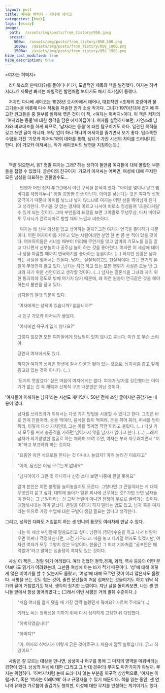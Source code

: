 ```yaml
---
layout: post
title: 여자는 허벅지 - 다나베 세이코
categories: [book]
tags: [essay]
image:
  path:  /assets/img/posts/from_tistory/058.jpeg
  srcset:
    500w:  /assets/img/posts/from_tistory/058_500.png
    1000w:  /assets/img/posts/from_tistory/058_1000.png
    1500w:  /assets/img/posts/from_tistory/058_1500.png
hide_last_modified: true
hide_description: true
---
```


  



<여자는 허벅지\>

  


   리디북스의 판매대(?)를 돌아다니다가, 도발적인 제목의 책을 발견했다. 여자는 허벅지라고? 제목만 봐서는 차별적인 발언처럼 보이기도 해서 호기심이 동했다.

  


   저자인 다나베 세이코는 1928년 오사카에서 태어나, 대표작인 <조제와 호랑이와 물고기들\>을 비롯해 다수 작품을 저술한 인기 소설 작가다. 그녀가 1970년대에 잡지에 투고한 원고들을 중 일부를 발췌해 엮은 것이 이 책, <여자는 허벅지\>이다. 이 책은 저자의  '여자라는 동물'에 대한 생각을 담은 에세이집이다. 여자를 설명하다보면, 자연스레 남자와 비교대조를 하게 되므로, '남자라는 동물'에 대한 탐구이기도 하다. 일관된 목적을 갖고 쓰인 글이 아니라, 부담 없이 하나 하나의 에세이를 즐기면서 보기 좋다. 덥수룩한 수염을 가진 '가모카 아저씨'와의 대화를 통해, 남녀가 가진 시선의 차이를 드러내기도 한다. (이 가모카 아저씨는, 작가 세이코씨의 남편을 지칭하는듯.)

 

   책을 읽으면서, 응? 정말 여자는 그래? 하는 생각이 들만큼 여자들에 대해 몰랐던 부분들을 접할 수 있었다. 글쓴이의 친구이자  가모카 아저씨는 어쩌면, 여성에 대해 무지한 모든 남성을 대표하는 인물일수도... 

  


>  언젠가 어떤 잡지 투고란에서 이런 구적을 본적이 있다. "아이를 몇이나 낳고 밤바다를 헤엄치누나" 정말 굉장한 인생 아닌가. 아이를 낳는다는 것은 여자의 성적 궁극이기 때문에 아이를 낳느냐 낳지 않느냐로 여자는 어떤 선을 뛰어넘게 된다고 생각한다. 무서울 것 없는 경지에 이르고 나서야 비로소 정성들여 '조몰라거릴' 수 있게 되는 것이다. 그때 부인들의 표정을 보면 그야말로 무념무상, 마치 미야모토 무사시가 간료지마로 향할 때의 느낌과 비슷하다.
>
>  여자는 왜 신부 의상을 입고 싶어하는 걸까? 그건 여자가 연극을 좋아하기 때문이다. 어린 여자아이를 키우고 있는 사람이라면 분명 한 번 쯤 본 적이 있을 것이다. 여자아이들은 서너살 때부터 머리에 무언가를 얹고 엄마의 기모노를 질질 끌고 다니면서 신부놀이나 공주님 놀이 하는 것을 좋아한다. 여자란 이 세상에 태어나 생을 마감할 때까지 연극하기를 좋아하는 동물이다. (...) 하지만 신랑은 남자라는 사실을 잊어서는 안된다. 남자는 실질적이고도 현실적이다. 그는 연기의 본질이 무엇인지 알고 있다. 남자는 지금 하고 있는 모든 행위가 사실은 오늘 밤 그녀와 자기 위한 선언이라고 생각할 것이다. (...) 남자는 결혼식을 그녀와 자기 위한 통과의례 정도로 밖에 여기지 않기 때문에, 왜 이런 원숭이 연극같은 것을 해야하는지 불만을 품고 있다. 
>

> 남자들의 일대 의문이 있다. 
>
> "여자에게는 성욕이 있습니까? 없습니까?" 
>
> 내 친구 가모카 아저씨가 물었다. 
>
> "여자에겐 욕구가 없지 않나요?" 
>
> 그렇지 않으면 모든 여자들에게 당뇨병이 있지 않냐고 묻는다. 이건 또 무슨 소리야. 
>
> 당연히 여자에게도 있다. 
>
> 하지만 여자의 성욕은 평생에 걸쳐 만물과 닿아 있는 것으로, 남자처럼 좁고 깊게 응고돼 있는 것이 아니다. (...) 
> 
> '도저히 못참겠다' 싶은 마음이 여자에게는 없다. 여자가 남자를 강간했다는 이야기가 없는 건 꼭 체력과 신체적 구조 때문만은 아닌 것이다. 

  


  


'여자들이 이해하는 남자'라는 시선도 재미있다. 50년 전에 쓰인 글이지만 공감가는 내용이 많다.

  


> 남자를 쓰러뜨리기 위해서는 다섯 가지 방법을 사용할 수 있다고 한다. 그것은 바로 안게 만들어라, 술을 먹여라, 음식을 많이 먹여라, 돈을 쥐어 줘라, 허세를 받아 줘라, 이렇게 다섯 가지인데, 그는 이를 '5계명 작전'이라고 불렀다. (...) 다섯 가지 모두를 써서 총공격을 가하면 넘어가지 않을 남자가 없다고 한다. (...) 그래서 남자가 의기양양한 얼굴로 아는 체하며 보여 주면, 여자는 부러 까무러치면서 "어머"하고 부끄러워 하는 것이다. 

> "요즘엔 이런 식으로들 한다는 것 아니냐. 놀랐지? 아직 놀라긴 이르다고" 
>
> "어머, 당신은 어쩜 모르는게 없네요"

  


> "남자아이가 그런 것 하나하나 신경 쓰다 보면 나중에 큰일 못해요"
>
> 엄마 본인은 이런 불평을 늘어놓을지도 모른다. 그렇다면 그 큰일이라는 게 대체 무엇인지 묻고 싶다. 대학에 들어가 일류 회사에 근무하는 것? 가만 보면 남자들이 한다는 그 큰일이라는 건 고작 돈벌이 아니면 전쟁에 우르르 끌려가는 것이다. 대항해시대는 이미 끝났다. 큰일을 여자가 하지 말라는 법도 없고, 남자 혹은 여자라는 이유로 가정 수업에 대한 구별이 생길 필요는 없다고 생각한다. 

  


  


그리고, 성적인 대화도 거침없이 하는 센 언니의 풍모도 여러차례 만날 수 있다.

  


> 나는 이 세상 부인들께 말씀드리고 싶다. 남편이 (정관)수술을 하고 나서 바람피우면 어쩌나 걱정하신다면, 그건 기우라고. 마음 놓고 다가갈 여자도 있겠지만, 여자란 여자가 모두 그렇지 않은 모양이다. 한물간 그 미녀 기자처럼 "공포탄은 매력없어"라고 말하는 심술쟁이 여자도 있는 것이다.

  


   사실 이 책은... 정말 읽기 어려웠다. 여태 접했던 철학,경제, 과학, 역사 등등의 어떤 분야보다도 읽기가 어려웠는데, 그만큼 여성에 아는 바가 적기 때문이다. '성'에 대해 이렇게 많은 이야기를 할 수 있는지도 몰랐고, '여성'에 대해 모르던 것이 이리 많은지도 몰랐다. 서평을 쓰는 것도 힘든 것이, 줄친 문단들이 처음 접해보는 것들이기도 하고 워낙 작가의 글이 거침없기도 해서, 생각이 정지한 느낌이다. 지난 날을 돌이켜보면, 나는 센 언니들 앞에서 항상 벙어리였다;;; (그래서 이번 서평은 거의 발췌 수준이다..) 

  


> "처음 여자를 알게 됐을 때 가장 깜짝 놀랐던게 뭐예요? 가르쳐 주세요"(...)
>
> 기타노 씨는 정확성을 기하기 위해 다시 심각하게 고심한 뒤 대답했다.
>
> "허벅지였습니다"
>
> "허벅지?"
>
> "아, 여자의 허벅지가 이렇게 굵은 것이로구나. 처음에 깜짝 놀랐습니다. 굵고 하얬어요."

  


  


   사람은 잘 모르는 대상을 만나면, 상상이나 허구를 통해 그 미지의 영역을 메워버리는 경향이 있다. 남성의 여성에 대한 (그리고 그 반대 경우의) 무지도 마찬가지가 아닐까. 무지는 위험하다. '허벅지'처럼 눈에 드러나지 않는 부분을 허구적 상상력으로, '여자는 이럴거야', 혹은 '여자는 이래야해' 하고 규정지을 수 있기 때문이다. 책을 읽는 동안, 센 언니의 유쾌한 가르침이 즐겁기도 했지만, 이성에 대한 무지를 반성하는 계기이기도 했다.

